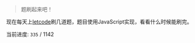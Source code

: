 > 题刷起来吧！

现在每天上[letcode](https://leetcode.com/problemset/algorithms/)刷几道题，题目使用JavaScript实现，看看什么时候能刷完。

当前进度: `335` / 1142